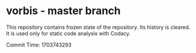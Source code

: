# vorbis - master branch

This repository contains frozen state of the repository.
Its history is cleared. It is used only for static code
analysis with Codacy.

Commit Time: 1703743293